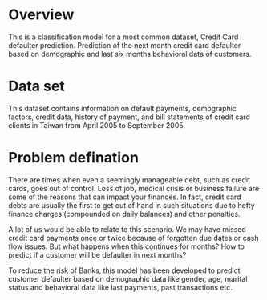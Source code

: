 # Overview
This is a classification model for a most common dataset, Credit Card defaulter prediction. Prediction of the next month credit card defaulter based on demographic and last six months behavioral data of customers.


# Data set

This dataset contains information on default payments, demographic factors, credit data, history of payment, and bill statements of credit card clients in Taiwan from April 2005 to September 2005.

# Problem defination
There are times when even a seemingly manageable debt, such as credit cards, goes out of control. Loss of job, medical crisis or business failure are some of the reasons that can impact your finances. In fact, credit card debts are usually the first to get out of hand in such situations due to hefty finance charges (compounded on daily balances) and other penalties.

A lot of us would be able to relate to this scenario. We may have missed credit card payments once or twice because of forgotten due dates or cash flow issues. But what happens when this continues for months? How to predict if a customer will be defaulter in next months?

To reduce the risk of Banks, this model has been developed to predict customer defaulter based on demographic data like gender, age, marital status and behavioral data like last payments, past transactions etc.

